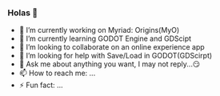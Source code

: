 ### Holas 👋

- 🔭 I’m currently working on Myriad: Origins(MyO)
- 🌱 I’m currently learning GODOT Engine and GDScipt
- 👯 I’m looking to collaborate on an online experience app
- 🤔 I’m looking for help with Save/Load in GODOT(GDScirpt)
- 💬 Ask me about anything you want, I may not reply...😏
- 📫 How to reach me: ...
- ⚡ Fun fact: ...
